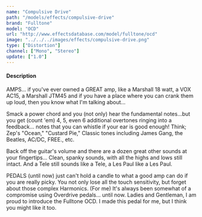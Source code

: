 ```yaml
---
name: "Compulsive Drive"
path: "/models/effects/compulsive-drive"
brand: "Fulltone"
model: "OCD"
url: "http://www.effectsdatabase.com/model/fulltone/ocd"
image: "../../../images/effects/compulsive-drive.png"
type: ["Distortion"]
channel: ["Mono", "Stereo"]
update: ["1.0"]
---
```

#### Description
AMPS... if you've ever owned a GREAT amp, like a Marshall 18 watt, a VOX AC15, a Marshall JTM45 and if you have a place where you can crank them up loud, then you know what I'm talking about...

Smack a power chord and you (not only) hear the fundamental notes...but you get (count 'em) 4, 5, even 6 additional overtones ringing into a feedback... notes that you can whistle if your ear is good enough! Think; Zep's "Ocean," "Custard Pie," Classic tones including James Gang, the Beatles, AC/DC, FREE., etc.

Back off the guitar's volume and there are a dozen great other sounds at your fingertips... Clean, spanky sounds, with all the highs and lows still intact. And a Tele still sounds like a Tele, a Les Paul like a Les Paul.

PEDALS (until now) just can't hold a candle to what a good amp can do if you are really picky. You not only lose all the touch sensitivity, but forget about those complex Harmonics. (For me) It's always been somewhat of a compromise using Overdrive pedals... until now. Ladies and Gentleman, I am proud to introduce the Fulltone OCD. I made this pedal for me, but I think you might like it too.